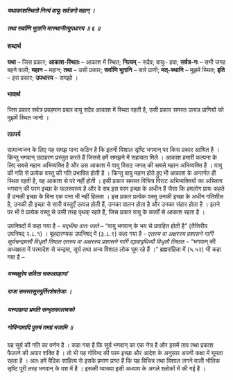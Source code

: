 ##### यथाकाशस्थितो नित्यं वायुः सर्वत्रगो महान् ।
##### तथा सर्वाणि भूतानि मत्स्थानीत्युपधारय ॥ ६ ॥

#### शब्दार्थ

**यथा** – जिस प्रकार; **आकाश-स्थितः** – आकाश में स्थित; **नित्यम्** – सदैव; वायुः- हवा; **सर्वत्र-गः** – सभी जगह बहने वाली; **महान** – महान; **तथा** – उसी प्रकार; **सर्वाणि भूतानि** – सारे प्राणी; **मत्-स्थानि** – मुझमें स्थित; **इति** – इस प्रकार; **उपधारय** – समझो ।

#### भावार्थ

जिस प्रकार सर्वत्र प्रवहमान प्रबल वायु सदैव आकाश में स्थित रहती है, उसी प्रकार समस्त उत्पन्न प्राणियों को मुझमें स्थित जानो ।

#### तात्पर्य

सामान्यजन के लिए यह समझ पाना कठिन है कि इतनी विशाल सृष्टि भगवान् पर किस प्रकार आश्रित है । किन्तु भगवान् उदाहरण प्रस्तुत करते हैं जिससे हमें समझने में सहायता मिले । आकाश हमारी कल्पना के लिए सबसे महान अभिव्यक्ति है और उस आकाश में वायु विराट जगत् की सबसे महान अभिव्यक्ति है । वायु की गति से प्रत्येक वस्तु की गति प्रभावित होती है । किन्तु वायु महान होते हुए भी आकाश के अन्तर्गत ही स्थित रहती है, वह आकाश से परे नहीं होती । इसी प्रकार समस्त विचित्र विराट अभिव्यक्तियों का अस्तित्व भगवान् की परम इच्छा के फलस्वरूप है और वे सब इस परम इच्छा के अधीन हैं जैसा कि हमलोग प्रायः कहते हैं उनकी इच्छा के बिना एक पत्ता भी नहीं हिलता । इस प्रकार प्रत्येक वस्तु उनकी इच्छा के अधीन गतिशील है, उनकी ही इच्छा से सारी वस्तुएँ उत्पन्न होती हैं, उनका पालन होता है और उनका संहार होता है । इतने पर भी वे प्रत्येक वस्तु से उसी तरह पृथक् रहते हैं, जिस प्रकार वायु के कार्यों से आकाश रहता है ।

उपनिषदों में कहा गया है - *यद्भीषा वातः पवते* – “वायु भगवान् के भय से प्रवाहित होती है” (तैत्तिरीय उपनिषद् २.८.१) । बृहदारण्यक उपनिषद् में (३.८.९) कहा गया है - *एतस्य वा अक्षरस्य प्रशासने गार्गि सूर्यचन्द्रमसौ विधृतौ तिष्ठत एतस्य वा अक्षरस्य प्रशासने गार्गि द्यावापृथिव्यौ विधृतौ तिष्ठतः* - “भगवान् की अध्यक्षता में परमादेश से चन्द्रमा, सूर्य तथा अन्य विशाल लोक घूम रहे हैं ।” ब्रह्मसंहिता में (५.५२) भी कहा गया है –

##### यच्चक्षुरेष सविता सकलग्रहाणां
##### राजा समस्तसुरमूर्तिरशेषतेजाः ।
##### यस्याज्ञया भ्रमति सम्भृतकालचक्रो
##### गोविन्दमादि पुरुषं तमहं भजामि ॥

यह सूर्य की गति का वर्णन है । कहा गया है कि सूर्य भगवान् का एक नेत्र है और इसमें ताप तथा प्रकाश फैलाने की अपार शक्ति है । तो भी यह गोविन्द की परम इच्छा और आदेश के अनुसार अपनी कक्षा में घूमता रहता है । अतः हमें वैदिक साहित्य से इसके प्रमाण प्राप्त हैं कि यह विचित्र तथा विशाल लगने वाली भौतिक सृष्टि पूरी तरह भगवान् के वश में है । इसकी व्याख्या इसी अध्याय के अगले श्लोकों में की गई है ।